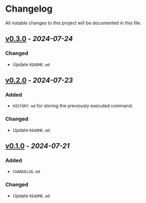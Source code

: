 # Changelog

All notable changes to this project will be documented in this file.

## [v0.3.0] - _2024-07-24_

### Changed

- Update `README.md`

## [v0.2.0] - _2024-07-23_

### Added

- `HISTORY.md` for storing the previously executed command.

### Changed

- Update `README.md`

## [v0.1.0] - _2024-07-21_

### Added

- `CHANGELOG.md`

### Changed

- Update `README.md`

[v0.3.0]: https://github.com/trieunvt/git-flow-workflow/compare/v0.2.0...v0.3.0
[v0.2.0]: https://github.com/trieunvt/git-flow-workflow/compare/v0.1.0...v0.2.0
[v0.1.0]: https://github.com/trieunvt/git-flow-workflow/releases/tag/v0.1.0
